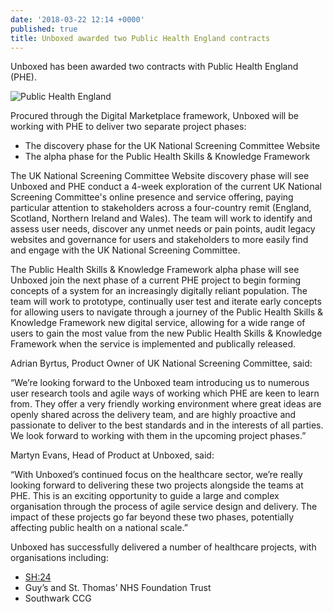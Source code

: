 ```yaml
---
date: '2018-03-22 12:14 +0000'
published: true
title: Unboxed awarded two Public Health England contracts
---
```

Unboxed has been awarded two contracts with Public Health England (PHE).<br/>

![Public Health England](https://s3-eu-west-1.amazonaws.com/unboxed-web-image-uploader/21d1bb1adc9b05b37bdbaa2a8e6d0f13.png)

Procured through the Digital Marketplace framework, Unboxed will be working with PHE to deliver two separate project phases:<br/>

- The discovery phase for the UK National Screening Committee Website 
- The alpha phase for the Public Health Skills & Knowledge Framework

The UK National Screening Committee Website discovery phase will see Unboxed and PHE conduct a 4-week exploration of the current UK National Screening Committee's online presence and service offering, paying particular attention to stakeholders across a four-country remit (England, Scotland, Northern Ireland and Wales). The team will work to identify and assess user needs, discover any unmet needs or pain points, audit legacy websites and governance for users and stakeholders to more easily find and engage with the UK National Screening Committee.<br/>

The Public Health Skills & Knowledge Framework alpha phase will see Unboxed join the next phase of a current PHE project to begin forming concepts of a system for an increasingly digitally reliant population. The team will work to prototype, continually user test and iterate early concepts for allowing users to navigate through a journey of the Public Health Skills & Knowledge Framework new digital service, allowing for a wide range of users to gain the most value from the new Public Health Skills & Knowledge Framework when the service is implemented and publically released.<br/>

Adrian Byrtus, Product Owner of UK National Screening Committee, said:<br/>

“We’re looking forward to the Unboxed team introducing us to numerous user research tools and agile ways of working which PHE are keen to learn from. They offer a very friendly working environment where great ideas are openly shared across the delivery team, and are highly proactive and passionate to deliver to the best standards and in the interests of all parties. We look forward to working with them in the upcoming project phases.”<br/>

Martyn Evans, Head of Product at Unboxed, said:<br/>

“With Unboxed’s continued focus on the healthcare sector, we’re really looking forward to delivering these two projects alongside the teams at PHE. This is an exciting opportunity to guide a large and complex organisation through the process of agile service design and delivery. The impact of these projects go far beyond these two phases, potentially affecting public health on a national scale.”<br/>

Unboxed has successfully delivered a number of healthcare projects, with organisations including:<br/>

- [SH:24](https://unboxed.co/product-stories/sh24/)
- Guy’s and St. Thomas’ NHS Foundation Trust
- Southwark CCG
